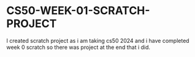 # CS50-WEEK-01-SCRATCH-PROJECT
I created scratch project as i am taking cs50 2024 and i have completed week 0 scratch so there was project at the end that i did.
